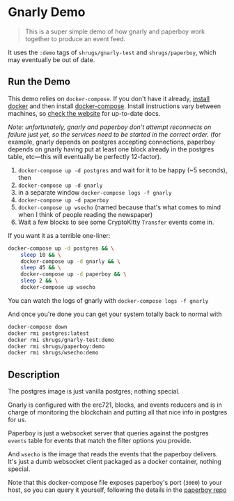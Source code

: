 # Gnarly Demo

> This is a super simple demo of how gnarly and paperboy work together to produce an event feed.

It uses the `:demo` tags of `shrugs/gnarly-test` and `shrugs/paperboy`, which may eventually be out of date.

## Run the Demo

This demo relies on `docker-compose`. If you don't have it already, [install docker](https://docs.docker.com/install/) and then install [docker-compose](https://docs.docker.com/compose/install/). Install instructions vary between machines, so [check the website](https://docs.docker.com/install/) for up-to-date docs.

_Note: unfortunately, gnarly and paperboy don't attempt reconnects on failure just yet, so the services need to be started in the correct order._ (for example, gnarly depends on postgres accepting connections, paperboy depends on gnarly having put at least one block already in the postgres table, etc—this will eventually be perfectly 12-factor).

1. `docker-compose up -d postgres` and wait for it to be happy (~5 seconds), then
2. `docker-compose up -d gnarly`
3. in a separate window `docker-compose logs -f gnarly`
4. `docker-compose up -d paperboy`
5. `docker-compose up wsecho` (named because that's what comes to mind when I think of people reading the newspaper)
6. Wait a few blocks to see some CryptoKitty `Transfer` events come in.

If you want it as a terrible one-liner:

```bash
docker-compose up -d postgres && \
    sleep 10 && \
    docker-compose up -d gnarly && \
    sleep 45 && \
    docker-compose up -d paperboy && \
    sleep 2 && \
    docker-compose up wsecho
```

You can watch the logs of gnarly with `docker-compose logs -f gnarly`

And once you're done you can get your system totally back to normal with

```bash
docker-compose down
docker rmi postgres:latest
docker rmi shrugs/gnarly-test:demo
docker rmi shrugs/paperboy:demo
docker rmi shrugs/wsecho:demo
```

## Description

The postgres image is just vanilla postgres; nothing special.

Gnarly is configured with the erc721, blocks, and events reducers and is in charge of monitoring the blockchain and putting all that nice info in postgres for us.

Paperboy is just a websocket server that queries against the postgres `events` table for events that match the filter options you provide.

And `wsecho` is the image that reads the events that the paperboy delivers. It's just a dumb websocket client packaged as a docker container, nothing special.

Note that this docker-compose file exposes paperboy's port (`3000`) to your host, so you can query it yourself, following the details in the [paperboy repo](https://github.com/XLNT/paperboy)
